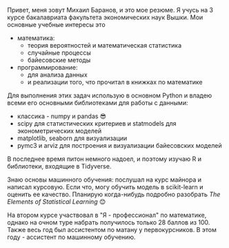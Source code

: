 Привет, меня зовут Михаил Баранов, и это мое резюме. Я учусь на 3 курсе бакалавриата факультета экономических наук Вышки. Мои основные учебные интересы это
* математика:
  * теория вероятностей и математическая статистика 
  * случайные процессы
  * байесовские методы
* программирование:
  * для анализа данных
  * и реализации того, что прочитал в книжках по математике

Для выполнения этих задач использую в основном Python и владею всеми его основными библиотеками для работы с данными:
* классика - numpy и pandas :sunglasses:
* scipy для статистических критериев и statmodels для эконометрических моделей
* matplotlib, seaborn для визуализации 
* pymc3 и arviz для построения и визуализации байесовских моделей

В последнее время питон немного надоел, и поэтому изучаю R и библиотеки, входящие в Tidyverse.

Знаю основы машинного обучения: послушал на курс майнора и написал курсовую. Если что, могу обучить модель в scikit-learn и оценить ее качество. Планирую когда-нибудь подробно разобрать *The Elements of Statistical Learning* :blush:

На втором курсе участвовал в "Я - профессионал" по математике, однако на очном туре набрать получилось только 28 баллов из 100. Также весь год был ассистентом по матану у первокурсников. В этом году - ассистент по машинному обучению.
